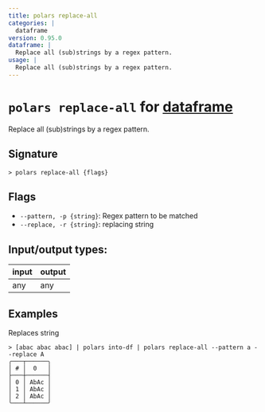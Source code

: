 ```yaml
---
title: polars replace-all
categories: |
  dataframe
version: 0.95.0
dataframe: |
  Replace all (sub)strings by a regex pattern.
usage: |
  Replace all (sub)strings by a regex pattern.
---
```

<!-- This file is automatically generated. Please edit the command in https://github.com/nushell/nushell instead. -->

# `polars replace-all` for [dataframe](/commands/categories/dataframe.md)

<div class='command-title'>Replace all (sub)strings by a regex pattern.</div>

## Signature

```> polars replace-all {flags} ```

## Flags

 -  `--pattern, -p {string}`: Regex pattern to be matched
 -  `--replace, -r {string}`: replacing string


## Input/output types:

| input | output |
| ----- | ------ |
| any   | any    |

## Examples

Replaces string
```nu
> [abac abac abac] | polars into-df | polars replace-all --pattern a --replace A
╭───┬──────╮
│ # │  0   │
├───┼──────┤
│ 0 │ AbAc │
│ 1 │ AbAc │
│ 2 │ AbAc │
╰───┴──────╯

```
